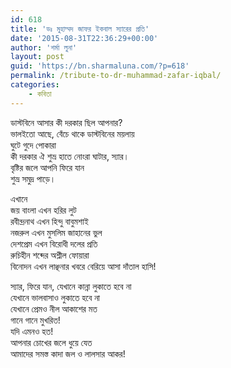 ```yaml
---
id: 618
title: 'ডঃ মুহাম্মদ জাফর ইকবাল স্যারের প্রতি'
date: '2015-08-31T22:36:29+00:00'
author: 'শর্মা লুনা'
layout: post
guid: 'https://bn.sharmaluna.com/?p=618'
permalink: /tribute-to-dr-muhammad-zafar-iqbal/
categories:
    - কবিতা
---
```


ডাস্টবিনে আসার কী দরকার ছিল আপনার?  
ভালইতো আছে, বেঁচে থাকে ডাস্টবিনের ময়লায়  
ঘুটে গুদে পোকারা  
কী দরকার ঐ শুভ্র হাতে নোংরা ঘাটার, স্যার।  
বৃষ্টির জলে আপনি ফিরে যান  
শুভ্র সমুদ্র পাড়ে।

এখানে  
জয় বাংলা এখন হরির লুট  
রবীন্দ্রনাথ এখন হিন্দু বাবুমশাই  
নজরুল এখন মুসলিম জাহানের ভুল  
দেশপ্রেম এখন বিরোধী দলের প্রতি  
রুচিহীন শব্দের অশ্লীল ফোয়ারা  
বিনোদন এখন লাঞ্ছনার খবরে বেরিয়ে আসা দাঁতাল হাসি!

স্যার, ফিরে যান, যেখানে কান্না লুকাতে হবে না  
যেখানে ভালবাসাও লুকাতে হবে না  
যেখানে প্রেমও নীল আকাশের মত  
গানে গানে মুখরিত!  
যদি এমনও হত!  
আপনার চোখের জলে ধুয়ে যেত  
আমাদের সমস্ত কাদা জল ও লালসার আকর!